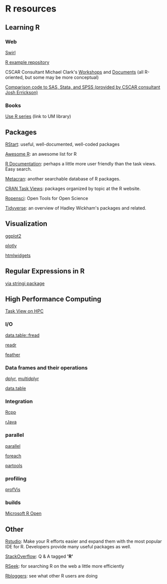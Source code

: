 # R resources


## Learning R

### Web

[Swirl](http://swirlstats.com/)

[R example repository](http://www.uni-kiel.de/psychologie/rexrepos/)

CSCAR Consultant Michael Clark's [Workshops](https://m-clark.github.io/workshops) and [Documents](https://m-clark.github.io/documents) (all R-oriented, but some may be more conceptual)

[Comparison code to SAS, Stata, and SPSS (provided by CSCAR consultant Josh Errickson)](https://github.com/josherrickson/commoncode)


### Books

[Use R series](http://mirlyn.lib.umich.edu/Search/Home?lookfor=%22%20Use%20R!%22&type=series) (link to UM library) 


## Packages

[RStart](https://github.com/rstudio/RStartHere): useful, well-documented, well-coded packages

[Awesome R](https://awesome-r.com/): an awesome list for R

[R Documentation](http://www.rdocumentation.org/): perhaps a little more user friendly than the task views. Easy search.

[Metacran](https://www.r-pkg.org/): another searchable database of R packages.

[CRAN Task Views](https://cran.r-project.org/web/views/): packages organized by topic at the R website.

[Ropensci](https://ropensci.org/): Open Tools for Open Science

[Tidyverse](http://tidyverse.org/): an overview of Hadley Wickham's packages and related.


## Visualization

[ggplot2](http://ggplot2.tidyverse.org/index.html)

[plotly](https://plot.ly/python/r/)

[htmlwidgets](http://www.htmlwidgets.org/)


## Regular Expressions in R

[via stringi package](https://www.rdocumentation.org/packages/stringi/versions/1.1.1/topics/stringi-search-regex)

## High Performance Computing

[Task View on HPC](https://www.r-pkg.org/ctv/HighPerformanceComputing)


### I/O

[data.table::fread](https://www.r-pkg.org/pkg/data.table/)

[readr](https://www.r-pkg.org/pkg/readr/)

[feather](https://github.com/wesm/feather/tree/master/R)


### Data frames and their operations

[dplyr](https://www.r-pkg.org/pkg/dplyr/), [multidplyr](https://github.com/hadley/multidplyr)

[data.table](https://www.r-pkg.org/pkg/data.table/)


### Integration

[Rcpp](https://www.r-pkg.org/pkg/Rcpp/)

[rJava](https://www.r-pkg.org/pkg/rJava/)


### parallel

[parallel](https://www.r-pkg.org/pkg/data.table/)

[foreach](https://www.r-pkg.org/pkg/foreach)

[partools](https://www.r-pkg.org/pkg/partools/)


### profiling

[profVis](https://www.r-pkg.org/pkg/profvis/)

### builds

[Microsoft R Open](https://mran.revolutionanalytics.com/)


## Other

[Rstudio](https://www.rstudio.com/): Make your R efforts easier and expand them with the most popular IDE for R. Developers provide many useful packages as well.

[StackOverflow](http://stackoverflow.com/questions/tagged/r): Q & A tagged **'R'**

[RSeek](http://rseek.org/): for searching R on the web a little more efficiently

[Rbloggers](http://www.r-bloggers.com/): see what other R users are doing

